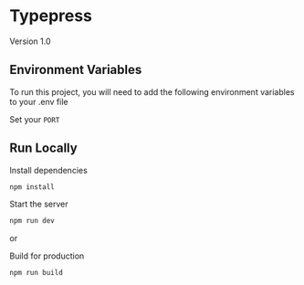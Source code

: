 # Typepress

Version 1.0

## Environment Variables

To run this project, you will need to add the following environment variables to your .env file

Set your `PORT`

## Run Locally

Install dependencies

```bash
npm install
```

Start the server

```bash
npm run dev
```

or 

Build for production

```bash
npm run build
```